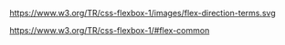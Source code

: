https://www.w3.org/TR/css-flexbox-1/images/flex-direction-terms.svg

https://www.w3.org/TR/css-flexbox-1/#flex-common
